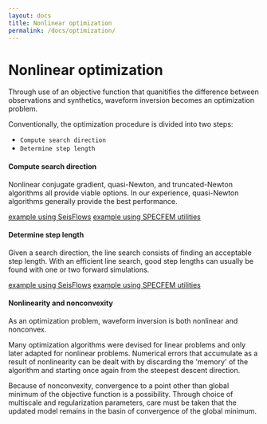 ```yaml
---
layout: docs
title: Nonlinear optimization 
permalink: /docs/optimization/
---
```


# Nonlinear optimization

Through use of an objective function that quanitifies the difference between observations and synthetics, waveform inversion becomes an optimization problem.

Conventionally, the optimization procedure is divided into two steps:

- `Compute search direction`
- `Determine step length`



#### Compute search direction 

Nonlinear conjugate gradient, quasi-Newton, and truncated-Newton algorithms all provide viable options.  In our experience, quasi-Newton algorithms generally provide the best performance.

[example using SeisFlows]()
[example using SPECFEM utilities]()


#### Determine step length

Given a search direction, the line search consists of finding an acceptable step length.  With an efficient line search, good step lengths can usually be found with one or two forward simulations.

[example using SeisFlows]()
[example using SPECFEM utilities]()



#### Nonlinearity and nonconvexity

As an optimization problem, waveform inversion is both nonlinear and nonconvex.  

Many optimization algorithms were devised for linear problems and only later adapted for nonlinear problems.  Numerical errors that accumulate as a result of nonlinearity can be dealt with by discarding the 'memory' of the algorithm and starting once again from the steepest descent direction.

Because of nonconvexity, convergence to a point other than global minimum of the objective function is a possibility.  Through choice of multiscale and regularization parameters, care must be taken that the updated model remains in the basin of convergence of the global minimum.

